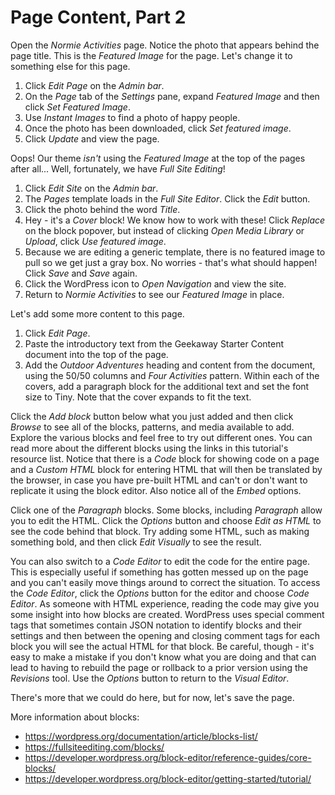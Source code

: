 # Page Content, Part 2

Open the _Normie Activities_ page. Notice the photo that appears behind the page title. This is the _Featured Image_ for the page. Let's change it to something else for this page.

1. Click _Edit Page_ on the _Admin bar_.
2. On the _Page_ tab of the _Settings_ pane, expand _Featured Image_ and then click _Set Featured Image_.
3. Use _Instant Images_ to find a photo of happy people.
4. Once the photo has been downloaded, click _Set featured image_.
5. Click _Update_ and view the page.

Oops! Our theme _isn't_ using the _Featured Image_ at the top of the pages after all... Well, fortunately, we have _Full Site Editing_!

1. Click _Edit Site_ on the _Admin bar_.
2. The _Pages_ template loads in the _Full Site Editor_. Click the _Edit_ button.
3. Click the photo behind the word _Title_.
4. Hey - it's a _Cover_ block! We know how to work with these! Click _Replace_ on the block popover, but instead of clicking _Open Media Library_ or _Upload_, click _Use featured image_.
5. Because we are editing a generic template, there is no featured image to pull so we get just a gray box. No worries - that's what should happen! Click _Save_ and _Save_ again.
6. Click the WordPress icon to _Open Navigation_ and view the site.
7. Return to _Normie Activities_ to see our _Featured Image_ in place.

Let's add some more content to this page.

1. Click _Edit Page_.
2. Paste the introductory text from the Geekaway Starter Content document into the top of the page.
3. Add the _Outdoor Adventures_ heading and content from the document, using the 50/50 columns and _Four Activities_ pattern. Within each of the covers, add a paragraph block for the additional text and set the font size to Tiny. Note that the cover expands to fit the text.

Click the _Add block_ button below what you just added and then click _Browse_ to see all of the blocks, patterns, and media available to add. Explore the various blocks and feel free to try out different ones. You can read more about the different blocks using the links in this tutorial's resource list. Notice that there is a _Code_ block for showing code on a page and a _Custom HTML_ block for entering HTML that will then be translated by the browser, in case you have pre-built HTML and can't or don't want to replicate it using the block editor. Also notice all of the _Embed_ options.

Click one of the _Paragraph_ blocks. Some blocks, including _Paragraph_ allow you to edit the HTML. Click the _Options_ button and choose _Edit as HTML_ to see the code behind that block. Try adding some HTML, such as making something bold, and then click _Edit Visually_ to see the result.

You can also switch to a _Code Editor_ to edit the code for the entire page. This is especially useful if something has gotten messed up on the page and you can't easily move things around to correct the situation. To access the _Code Editor_, click the _Options_ button for the editor and choose _Code Editor_. As someone with HTML experience, reading the code may give you some insight into how blocks are created. WordPress uses special comment tags that sometimes contain JSON notation to identify blocks and their settings and then between the opening and closing comment tags for each block you will see the actual HTML for that block. Be careful, though - it's easy to make a mistake if you don't know what you are doing and that can lead to having to rebuild the page or rollback to a prior version using the _Revisions_ tool. Use the _Options_ button to return to the _Visual Editor_.

There's more that we could do here, but for now, let's save the page.

More information about blocks:

- <https://wordpress.org/documentation/article/blocks-list/>
- <https://fullsiteediting.com/blocks/>
- <https://developer.wordpress.org/block-editor/reference-guides/core-blocks/>
- <https://developer.wordpress.org/block-editor/getting-started/tutorial/>